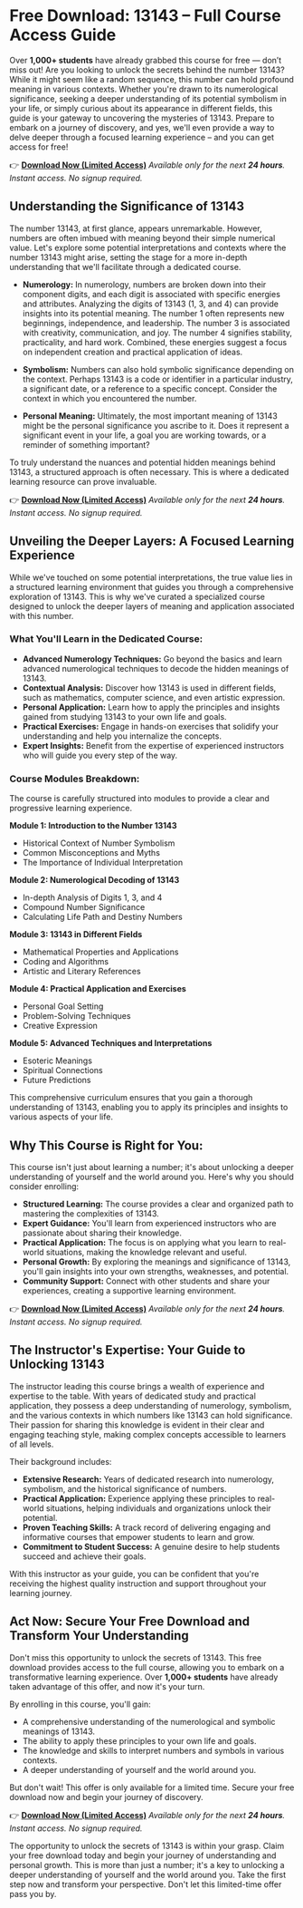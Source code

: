 # Free Download: 13143 – Full Course Access Guide

Over **1,000+ students** have already grabbed this course for free — don’t miss out! Are you looking to unlock the secrets behind the number 13143? While it might seem like a random sequence, this number can hold profound meaning in various contexts. Whether you're drawn to its numerological significance, seeking a deeper understanding of its potential symbolism in your life, or simply curious about its appearance in different fields, this guide is your gateway to uncovering the mysteries of 13143. Prepare to embark on a journey of discovery, and yes, we'll even provide a way to delve deeper through a focused learning experience – and you can get access for free!

👉 **[Download Now (Limited Access)](https://udemywork.com/13143)**
_Available only for the next **24 hours**. Instant access. No signup required._

## Understanding the Significance of 13143

The number 13143, at first glance, appears unremarkable. However, numbers are often imbued with meaning beyond their simple numerical value. Let's explore some potential interpretations and contexts where the number 13143 might arise, setting the stage for a more in-depth understanding that we'll facilitate through a dedicated course.

*   **Numerology:** In numerology, numbers are broken down into their component digits, and each digit is associated with specific energies and attributes. Analyzing the digits of 13143 (1, 3, and 4) can provide insights into its potential meaning. The number 1 often represents new beginnings, independence, and leadership. The number 3 is associated with creativity, communication, and joy. The number 4 signifies stability, practicality, and hard work. Combined, these energies suggest a focus on independent creation and practical application of ideas.

*   **Symbolism:** Numbers can also hold symbolic significance depending on the context. Perhaps 13143 is a code or identifier in a particular industry, a significant date, or a reference to a specific concept. Consider the context in which you encountered the number.

*   **Personal Meaning:** Ultimately, the most important meaning of 13143 might be the personal significance you ascribe to it. Does it represent a significant event in your life, a goal you are working towards, or a reminder of something important?

To truly understand the nuances and potential hidden meanings behind 13143, a structured approach is often necessary. This is where a dedicated learning resource can prove invaluable.

👉 **[Download Now (Limited Access)](https://udemywork.com/13143)**
_Available only for the next **24 hours**. Instant access. No signup required._

## Unveiling the Deeper Layers: A Focused Learning Experience

While we've touched on some potential interpretations, the true value lies in a structured learning environment that guides you through a comprehensive exploration of 13143. This is why we've curated a specialized course designed to unlock the deeper layers of meaning and application associated with this number.

### What You'll Learn in the Dedicated Course:

*   **Advanced Numerology Techniques:** Go beyond the basics and learn advanced numerological techniques to decode the hidden meanings of 13143.
*   **Contextual Analysis:** Discover how 13143 is used in different fields, such as mathematics, computer science, and even artistic expression.
*   **Personal Application:** Learn how to apply the principles and insights gained from studying 13143 to your own life and goals.
*   **Practical Exercises:** Engage in hands-on exercises that solidify your understanding and help you internalize the concepts.
*   **Expert Insights:** Benefit from the expertise of experienced instructors who will guide you every step of the way.

### Course Modules Breakdown:

The course is carefully structured into modules to provide a clear and progressive learning experience.

**Module 1: Introduction to the Number 13143**

*   Historical Context of Number Symbolism
*   Common Misconceptions and Myths
*   The Importance of Individual Interpretation

**Module 2: Numerological Decoding of 13143**

*   In-depth Analysis of Digits 1, 3, and 4
*   Compound Number Significance
*   Calculating Life Path and Destiny Numbers

**Module 3: 13143 in Different Fields**

*   Mathematical Properties and Applications
*   Coding and Algorithms
*   Artistic and Literary References

**Module 4: Practical Application and Exercises**

*   Personal Goal Setting
*   Problem-Solving Techniques
*   Creative Expression

**Module 5: Advanced Techniques and Interpretations**

*   Esoteric Meanings
*   Spiritual Connections
*   Future Predictions

This comprehensive curriculum ensures that you gain a thorough understanding of 13143, enabling you to apply its principles and insights to various aspects of your life.

## Why This Course is Right for You:

This course isn't just about learning a number; it's about unlocking a deeper understanding of yourself and the world around you. Here's why you should consider enrolling:

*   **Structured Learning:** The course provides a clear and organized path to mastering the complexities of 13143.
*   **Expert Guidance:** You'll learn from experienced instructors who are passionate about sharing their knowledge.
*   **Practical Application:** The focus is on applying what you learn to real-world situations, making the knowledge relevant and useful.
*   **Personal Growth:** By exploring the meanings and significance of 13143, you'll gain insights into your own strengths, weaknesses, and potential.
*   **Community Support:** Connect with other students and share your experiences, creating a supportive learning environment.

👉 **[Download Now (Limited Access)](https://udemywork.com/13143)**
_Available only for the next **24 hours**. Instant access. No signup required._

## The Instructor's Expertise: Your Guide to Unlocking 13143

The instructor leading this course brings a wealth of experience and expertise to the table. With years of dedicated study and practical application, they possess a deep understanding of numerology, symbolism, and the various contexts in which numbers like 13143 can hold significance. Their passion for sharing this knowledge is evident in their clear and engaging teaching style, making complex concepts accessible to learners of all levels.

Their background includes:

*   **Extensive Research:** Years of dedicated research into numerology, symbolism, and the historical significance of numbers.
*   **Practical Application:** Experience applying these principles to real-world situations, helping individuals and organizations unlock their potential.
*   **Proven Teaching Skills:** A track record of delivering engaging and informative courses that empower students to learn and grow.
*   **Commitment to Student Success:** A genuine desire to help students succeed and achieve their goals.

With this instructor as your guide, you can be confident that you're receiving the highest quality instruction and support throughout your learning journey.

## Act Now: Secure Your Free Download and Transform Your Understanding

Don't miss this opportunity to unlock the secrets of 13143. This free download provides access to the full course, allowing you to embark on a transformative learning experience. Over **1,000+ students** have already taken advantage of this offer, and now it's your turn.

By enrolling in this course, you'll gain:

*   A comprehensive understanding of the numerological and symbolic meanings of 13143.
*   The ability to apply these principles to your own life and goals.
*   The knowledge and skills to interpret numbers and symbols in various contexts.
*   A deeper understanding of yourself and the world around you.

But don't wait! This offer is only available for a limited time. Secure your free download now and begin your journey of discovery.

👉 **[Download Now (Limited Access)](https://udemywork.com/13143)**
_Available only for the next **24 hours**. Instant access. No signup required._

The opportunity to unlock the secrets of 13143 is within your grasp. Claim your free download today and begin your journey of understanding and personal growth. This is more than just a number; it's a key to unlocking a deeper understanding of yourself and the world around you. Take the first step now and transform your perspective. Don't let this limited-time offer pass you by.
